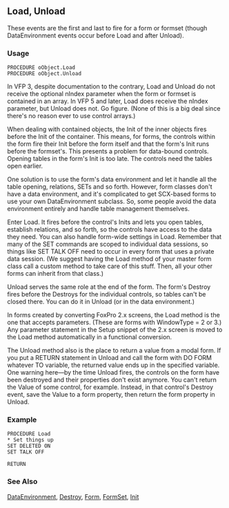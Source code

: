 ## Load, Unload

These events are the first and last to fire for a form or formset (though DataEnvironment events occur before Load and after Unload).

### Usage

```foxpro
PROCEDURE oObject.Load
PROCEDURE oObject.Unload
```

In VFP 3, despite documentation to the contrary, Load and Unload do not receive the optional nIndex parameter when the form or formset is contained in an array. In VFP 5 and later, Load does receive the nIndex parameter, but Unload does not. Go figure. (None of this is a big deal since there's no reason ever to use control arrays.)

When dealing with contained objects, the Init of the inner objects fires before the Init of the container. This means, for forms, the controls within the form fire their Init before the form itself and that the form's Init runs before the formset's. This presents a problem for data-bound controls. Opening tables in the form's Init is too late. The controls need the tables open earlier. 

One solution is to use the form's data environment and let it handle all the table opening, relations, SETs and so forth. However, form classes don't have a data environment, and it's complicated to get SCX-based forms to use your own DataEnvironment subclass. So, some people avoid the data environment entirely and handle table management themselves.

Enter Load. It fires before the control's Inits and lets you open tables, establish relations, and so forth, so the controls have access to the data they need. You can also handle form-wide settings in Load. Remember that many of the SET commands are scoped to individual data sessions, so things like SET TALK OFF need to occur in every form that uses a private data session. (We suggest having the Load method of your master form class call a custom method to take care of this stuff. Then, all your other forms can inherit from that class.)

Unload serves the same role at the end of the form. The form's Destroy fires before the Destroys for the individual controls, so tables can't be closed there. You can do it in Unload (or in the data environment.)

In forms created by converting FoxPro 2.x screens, the Load method is the one that accepts parameters. (These are forms with WindowType = 2 or 3.) Any parameter statement in the Setup snippet of the 2.x screen is moved to the Load method automatically in a functional conversion.

The Unload method also is the place to return a value from a modal form. If you put a RETURN statement in Unload and call the form with DO FORM whatever TO variable, the returned value ends up in the specified variable. One warning here&mdash;by the time Unload fires, the controls on the form have been destroyed and their properties don't exist anymore. You can't return the Value of some control, for example. Instead, in that control's Destroy event, save the Value to a form property, then return the form property in Unload.

### Example

```foxpro
PROCEDURE Load
* Set things up
SET DELETED ON
SET TALK OFF

RETURN
```
### See Also

[DataEnvironment](s4g494.md), [Destroy](s4g376.md), [Form](s4g598.md), [FormSet](s4g598.md), [Init](s4g376.md)